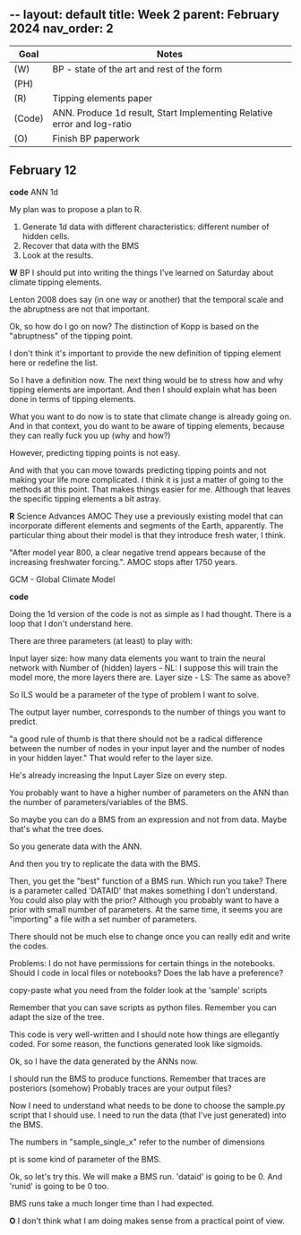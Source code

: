 --
layout: default
title: Week 2
parent: February 2024
nav_order: 2
---


| Goal | Notes |
| ----------- | ----------- |
|(W)|BP - state of the art and rest of the form|
|(PH)| |
|(R)|Tipping elements paper |
|(Code)|ANN. Produce 1d result, Start Implementing Relative error and log-ratio |
|(O)|Finish BP paperwork |


## February 12

**code** ANN 1d

My plan was to propose a plan to R.
1. Generate 1d data with different characteristics: different number of hidden cells.
2. Recover that data with the BMS
3. Look at the results.


**W** BP
I should put into writing the things I've learned on Saturday about climate tipping elements.

Lenton 2008 does say (in one way or another) that the temporal scale and the abruptness are not that important.

Ok, so how do I go on now? The distinction of Kopp is based on the "abruptness" of the tipping point.

I don't think it's important to provide the new definition of tipping element here or redefine the list.

So I have a definition now. The next thing would be to stress how and why tipping elements are important. And then I should explain what has been done in terms of tipping elements.

What you want to do now is to state that climate change is already going on. And in that context, you do want to be aware of tipping elements, because they can really fuck you up (why and how?)

However, predicting tipping points is not easy.

And with that you can move towards predicting tipping points and not making your life more complicated. I think it is just a matter of going to the methods at this point. That makes things easier for me. Although that leaves the specific tipping elements a bit astray.


**R** Science Advances AMOC
They use a previously existing model that can incorporate different elements and segments of the Earth, apparently. The particular thing about their model is that they introduce fresh water, I think. 

"After model year 800, a clear negative trend appears because of the increasing freshwater forcing.". AMOC stops after 1750 years.

GCM - Global Climate Model

**code**

Doing the 1d version of the code is not as simple as I had thought. There is a loop that I don't understand here.

There are three parameters (at least) to play with:

Input layer size: how many data elements you want to train the neural network with
Number of (hidden) layers - NL: I suppose this will train the model more, the more layers there are.
Layer size - LS: The same as above?


So ILS would be a parameter of the type of problem I want to solve.

The output layer number, corresponds to the number of things you want to predict.

"a good rule of thumb is that there should not be a radical difference between the number of nodes in your input layer and the number of nodes in your hidden layer." That would refer to the layer size.

He's already increasing the Input Layer Size on every step.

You probably want to have a higher number of parameters on the ANN than the number of parameters/variables of the BMS.

So maybe you can do a BMS from an expression and not from data. Maybe that's what the tree does.

So you generate data with the ANN.

And then you try to replicate the data with the BMS.

Then, you get the "best" function of a BMS run. Which run you take?
There is a parameter called 'DATAID' that makes something I don't understand.
You could also play with the prior? Although you probably want to have a prior with small number of parameters. At the same time, it seems you are "importing" a file with a set number of parameters.

There should not be much else to change once you can really edit and write the codes.

Problems:
 I do not have permissions for certain things in the notebooks.
 Should I code in local files or notebooks? Does the lab have a preference?
 

copy-paste what you need from the folder
look at the 'sample' scripts

Remember that you can save scripts as python files. Remember you can adapt the size of the tree.

This code is very well-written and I should note how things are ellegantly coded.
For some reason, the functions generated look like sigmoids.

Ok, so I have the data generated by the ANNs now.

I should run the BMS to produce functions.
Remember that traces are posteriors (somehow)
Probably traces are your output files?

Now I need to understand what needs to be done to choose the sample.py script that I should use.
I need to run the data (that I've just generated) into the BMS.

The numbers in "sample_single_x" refer to the number of dimensions

pt is some kind of parameter of the BMS.

Ok, so let's try this. We will make a BMS run. 'dataid' is going to be 0. And 'runid' is going to be 0 too.

BMS runs take a much longer time than I had expected.


**O** I don't think what I am doing makes sense from a practical point of view.